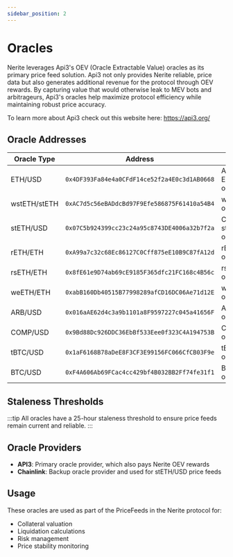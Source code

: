 ```yaml
---
sidebar_position: 2
---
```


# Oracles

Nerite leverages Api3's OEV (Oracle Extractable Value) oracles as its primary price feed solution. Api3 not only provides Nerite reliable, price data but also generates additional revenue for the protocol through OEV rewards. By capturing value that would otherwise leak to MEV bots and arbitrageurs, Api3's oracles help maximize protocol efficiency while maintaining robust price accuracy.

To learn more about Api3 check out this website here: https://api3.org/

## Oracle Addresses

| Oracle Type | Address | Description |
|-------------|---------|-------------|
| ETH/USD | `0x4DF393Fa84e4a0CFdF14ce52f2a4E0c3d1AB0668` | Api3 ETH/USD oracle |
| wstETH/stETH | `0xAC7d5c56eBADdcBd97F9Efe586875F61410a54B4` | wstETH/stETH oracle |
| stETH/USD | `0x07C5b924399cc23c24a95c8743DE4006a32b7f2a` | Chainlink stETH/USD oracle |
| rETH/ETH | `0xA99a7c32c68Ec86127C0Cff875eE10B9C87fA12d` | rETH/ETH oracle |
| rsETH/ETH | `0x8fE61e9D74ab69cE9185F365dfc21FC168c4B56c` | rsETH/ETH oracle |
| weETH/ETH | `0xabB160Db40515B77998289afCD16DC06Ae71d12E` | weETH/ETH oracle |
| ARB/USD | `0x016aAE62d4c3a9b1101a8F9597227c045a41656F` | ARB/USD oracle |
| COMP/USD | `0x9Bd88Dc926DDC36EbBf533Eee0f323C4A194753B` | COMP/USD oracle |
| tBTC/USD | `0x1aF6168B78aDeE8F3CF3E99156FC066CfCB03F9e` | tBTC/USD oracle |
| BTC/USD | `0xF4A606Ab69FCac4cc429bf4B032BB2Ff74fe31f1` | BTC/USD oracle |

## Staleness Thresholds
:::tip
All oracles have a 25-hour staleness threshold to ensure price feeds remain current and reliable.
:::

## Oracle Providers

- **API3**: Primary oracle provider, which also pays Nerite OEV rewards
- **Chainlink**: Backup oracle provider and used for stETH/USD price feeds

## Usage

These oracles are used as part of the PriceFeeds in the Nerite protocol for:
- Collateral valuation
- Liquidation calculations
- Risk management
- Price stability monitoring



